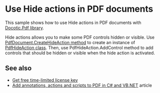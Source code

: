 # Use Hide actions in PDF documents
This sample shows how to use Hide actions in PDF documents with [Docotic.Pdf library](https://bitmiracle.com/pdf-library/).

Hide actions allows you to make some PDF controls hidden or visible.
Use [PdfDocument.CreateHideAction method](https://bitmiracle.com/pdf-library/help/pdfdocument.createhideaction.html) to create an instance of [PdfHideAction class](https://bitmiracle.com/pdf-library/help/pdfhideaction.html).
Then, use PdfHideAction.AddControl method to add controls that should be hidden or visible when the hide action is activated.

## See also
* [Get free time-limited license key](https://bitmiracle.com/pdf-library/download-pdf-library.aspx)
* [Add annotations, actions and scripts to PDF in C# and VB.NET](https://bitmiracle.com/pdf-library/annotations-and-actions.aspx) article